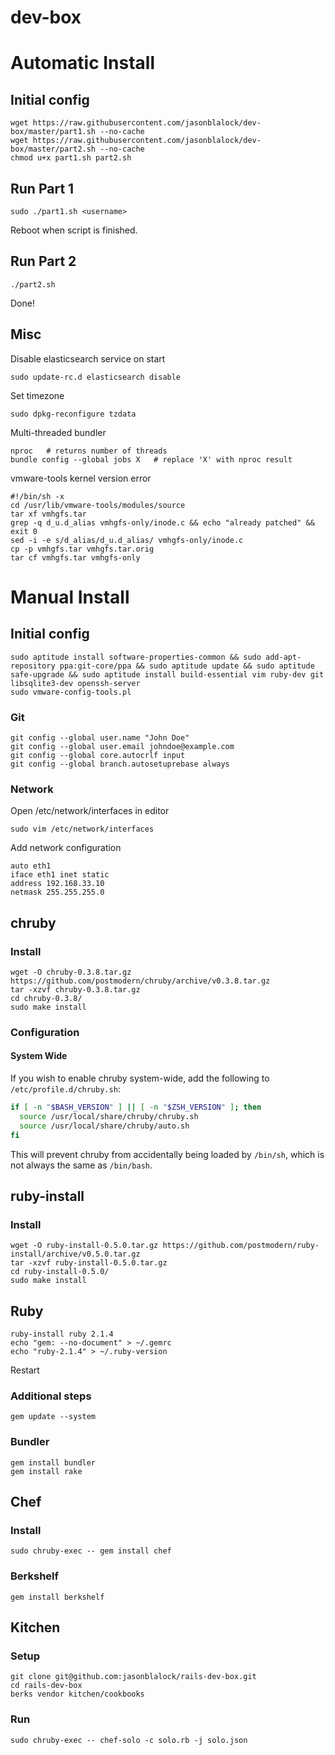 dev-box
=============
# Automatic Install

## Initial config

    wget https://raw.githubusercontent.com/jasonblalock/dev-box/master/part1.sh --no-cache
    wget https://raw.githubusercontent.com/jasonblalock/dev-box/master/part2.sh --no-cache
    chmod u+x part1.sh part2.sh

## Run Part 1

    sudo ./part1.sh <username>

Reboot when script is finished.

## Run Part 2

    ./part2.sh

Done!

## Misc

Disable elasticsearch service on start

    sudo update-rc.d elasticsearch disable

Set timezone

    sudo dpkg-reconfigure tzdata

Multi-threaded bundler

    nproc   # returns number of threads
    bundle config --global jobs X   # replace 'X' with nproc result

vmware-tools kernel version error

    #!/bin/sh -x
    cd /usr/lib/vmware-tools/modules/source
    tar xf vmhgfs.tar
    grep -q d_u.d_alias vmhgfs-only/inode.c && echo "already patched" && exit 0
    sed -i -e s/d_alias/d_u.d_alias/ vmhgfs-only/inode.c
    cp -p vmhgfs.tar vmhgfs.tar.orig
    tar cf vmhgfs.tar vmhgfs-only

# Manual Install

## Initial config

    sudo aptitude install software-properties-common && sudo add-apt-repository ppa:git-core/ppa && sudo aptitude update && sudo aptitude safe-upgrade && sudo aptitude install build-essential vim ruby-dev git libsqlite3-dev openssh-server
    sudo vmware-config-tools.pl

### Git

    git config --global user.name "John Doe"
    git config --global user.email johndoe@example.com
    git config --global core.autocrlf input
    git config --global branch.autosetuprebase always

### Network

Open /etc/network/interfaces in editor

    sudo vim /etc/network/interfaces

Add network configuration

    auto eth1
    iface eth1 inet static
    address 192.168.33.10
    netmask 255.255.255.0

## chruby

### Install

    wget -O chruby-0.3.8.tar.gz https://github.com/postmodern/chruby/archive/v0.3.8.tar.gz
    tar -xzvf chruby-0.3.8.tar.gz
    cd chruby-0.3.8/
    sudo make install

### Configuration

#### System Wide

If you wish to enable chruby system-wide, add the following to
`/etc/profile.d/chruby.sh`:

``` bash
if [ -n "$BASH_VERSION" ] || [ -n "$ZSH_VERSION" ]; then
  source /usr/local/share/chruby/chruby.sh
  source /usr/local/share/chruby/auto.sh
fi
```

This will prevent chruby from accidentally being loaded by `/bin/sh`, which
is not always the same as `/bin/bash`.

## ruby-install

### Install

    wget -O ruby-install-0.5.0.tar.gz https://github.com/postmodern/ruby-install/archive/v0.5.0.tar.gz
    tar -xzvf ruby-install-0.5.0.tar.gz
    cd ruby-install-0.5.0/
    sudo make install

## Ruby

    ruby-install ruby 2.1.4
    echo "gem: --no-document" > ~/.gemrc
    echo "ruby-2.1.4" > ~/.ruby-version

Restart

### Additional steps

    gem update --system

### Bundler

    gem install bundler
    gem install rake

## Chef

### Install

    sudo chruby-exec -- gem install chef

### Berkshelf

    gem install berkshelf

## Kitchen

### Setup

    git clone git@github.com:jasonblalock/rails-dev-box.git
    cd rails-dev-box
    berks vendor kitchen/cookbooks

### Run

    sudo chruby-exec -- chef-solo -c solo.rb -j solo.json




